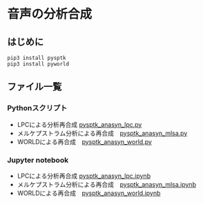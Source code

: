 # 音声の分析合成

## はじめに
```
pip3 install pysptk
pip3 install pyworld
```

## ファイル一覧
### Pythonスクリプト
- LPCによる分析再合成 [pysptk_anasyn_lpc.py](https://github.com/tam17aki/speech_process_exercise/blob/master/SpeechAnalysisSynthesis/pysptk_anasyn_lpc.py)
- メルケプストラム分析による再合成　[pysptk_anasyn_mlsa.py](https://github.com/tam17aki/speech_process_exercise/blob/master/SpeechAnalysisSynthesis/pysptk_anasyn_mlsa.py)
- WORLDによる再合成　[pysptk_anasyn_world.py](https://github.com/tam17aki/speech_process_exercise/blob/master/SpeechAnalysisSynthesis/pysptk_anasyn_world.py)

### Jupyter notebook
- LPCによる分析再合成 [pysptk_anasyn_lpc.ipynb](https://github.com/tam17aki/speech_process_exercise/blob/master/SpeechAnalysisSynthesis/pysptk_anasyn_lpc.ipynb)
- メルケプストラム分析による再合成　[pysptk_anasyn_mlsa.ipynb](https://github.com/tam17aki/speech_process_exercise/blob/master/SpeechAnalysisSynthesis/pysptk_anasyn_mlsa.ipynb)
- WORLDによる再合成　[pysptk_anasyn_world.ipynb](https://github.com/tam17aki/speech_process_exercise/blob/master/SpeechAnalysisSynthesis/pysptk_anasyn_world.ipynb)
